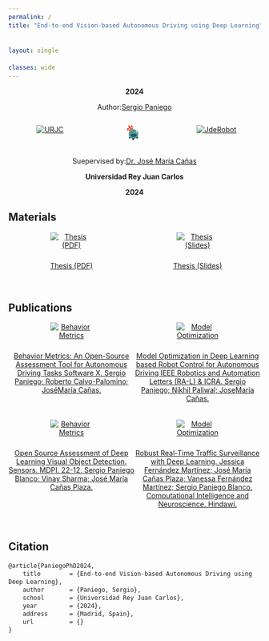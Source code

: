 ```yaml
---
permalink: /
title: "End-to-end Vision-based Autonomous Driving using Deep Learning"


layout: single

classes: wide
---
```



<p style="text-align: center; font-weight: bold;">2024</p>

<p style="text-align: center">Author:<a href="https://sergiopaniego.github.io/">Sergio Paniego</a></p>

<div class="container" style="overflow: hidden;">
    <p style="text-align: center; width: 33%; float: left;"><a href="https://www.urjc.es/"><img src="https://upload.wikimedia.org/wikipedia/commons/thumb/8/84/URJC_logo.svg/1280px-URJC_logo.svg.png" width="40%" height="40%" alt="URJC"/></a></p>
    <p style="text-align: center; width: 33%; float: left;"><a href="https://www.urjc.es/"><img src="/assets/images/logo.png" width="20%" height="20%" alt="URJC"/></a></p>
    <p style="text-align: center; width: 33%; float: left;"><a href="https://jderobot.github.io/"><img src="https://avatars.githubusercontent.com/u/10959337?s=280&v=4" width="20%" height="20%" alt="JdeRobot"/></a></p>
</div>
<p style="text-align: center">Suepervised by:<a href="https://gsyc.urjc.es/jmplaza/">Dr. José María Cañas</a></p>

<p style="text-align: center; font-weight: bold;">Universidad Rey Juan Carlos</p>
<p style="text-align: center; font-weight: bold;">2024</p>


## Materials

<div class="container" style="overflow: hidden;">
    <div style="width: 50%; float: left;margin-bottom: 20px; text-align: center;">
        <a href="/">
            <img style="max-width: 33%; height: auto; margin-bottom: 10px;" src="https://cdn-icons-png.flaticon.com/512/3731/3731553.png" alt="Thesis (PDF)">
            <p>Thesis (PDF)</p>
        </a>
    </div>
    <div style="width: 50%; float: left;margin-bottom: 20px; text-align: center;">
        <a href="/">
            <img style="max-width: 33%; height: auto; margin-bottom: 10px;" src="https://cdn-icons-png.flaticon.com/512/3731/3731553.png" alt="Thesis (Slides)">
            <p>Thesis (Slides)</p>
        </a>
    </div>
</div>

## Publications

<div class="container" style="overflow: hidden;">
    <div style="width: 50%; float: left;margin-bottom: 20px; text-align: center;">
        <a href="https://roboticslaburjc.github.io/publications/2024/behavior_metrics_an_open_source_assessment_tool_for_autonomous_driving_tasks">
            <img style="max-width: 33%; height: auto; margin-bottom: 10px;" src="https://cdn-icons-png.flaticon.com/512/3731/3731553.png" alt="Behavior Metrics">
            <p>Behavior Metrics: An Open-Source Assessment Tool for Autonomous Driving Tasks Software X. Sergio Paniego; Roberto Calvo-Palomino; JoséMaría Cañas.</p>
        </a>
    </div>
    <div style="width: 50%; float: left;margin-bottom: 20px; text-align: center;">
        <a href="https://roboticslaburjc.github.io/publications/2023/model_optimization_in_deep_learning_based_robot_control_for_autonomous_driving">
            <img style="max-width: 33%; height: auto; margin-bottom: 10px;" src="https://cdn-icons-png.flaticon.com/512/3731/3731553.png" alt="Model Optimization">
            <p>Model Optimization in Deep Learning based Robot Control for Autonomous Driving IEEE Robotics and Automation Letters (RA-L) & ICRA. Sergio Paniego; Nikhil Paliwal; JoseMaria Cañas.</p>
        </a>
    </div>
</div>
<div class="container" style="overflow: hidden;">
    <div style="width: 50%; float: left;margin-bottom: 20px; text-align: center;">
        <a href="https://roboticslaburjc.github.io/publications/2022/open_source_assessment_of_deep_learning_visual_object_detection">
            <img style="max-width: 33%; height: auto; margin-bottom: 10px;" src="https://cdn-icons-png.flaticon.com/512/3731/3731553.png" alt="Behavior Metrics">
            <p>Open Source Assessment of Deep Learning Visual Object Detection. Sensors. MDPI. 22-12. Sergio Paniego Blanco; Vinay Sharma; José María Cañas Plaza.</p>
        </a>
    </div>
    <div style="width: 50%; float: left;margin-bottom: 20px; text-align: center;">
        <a href="https://roboticslaburjc.github.io/publications/2021/robust_real_time_traffic_surveillance_with_deep_learning">
            <img style="max-width: 33%; height: auto; margin-bottom: 10px;" src="https://cdn-icons-png.flaticon.com/512/3731/3731553.png" alt="Model Optimization">
            <p>Robust Real-Time Traffic Surveillance with Deep Learning. Jessica Fernández Martínez; José María Cañas Plaza; Vanessa Fernández Martínez; Sergio Paniego Blanco. Computational Intelligence and Neuroscience. Hindawi.</p>
        </a>
    </div>
</div>

## Citation

``` 
@article{PaniegoPhD2024,
    title        = {End-to-end Vision-based Autonomous Driving using Deep Learning},
    author       = {Paniego, Sergio},
    school       = {Universidad Rey Juan Carlos},
    year         = {2024},
    address      = {Madrid, Spain},
    url          = {}
}
``` 



